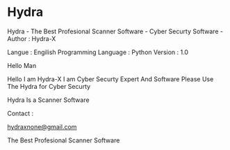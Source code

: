 # Hydra
Hydra - The Best Profesional Scanner Software - Cyber Securty Software - Author : Hydra-X

Langue : Engilish
Programming Language : Python
Version : 1.0

Hello Man

Hello I am Hydra-X 
I am Cyber Securty Expert And Software 
Please Use The Hydra for Cyber Securty 





Hydra Is a Scanner Software 




Contact :

hydraxnone@gmail.com





The Best Profesional Scanner Software

